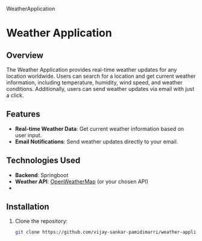 WeatherApplication
# Weather Application

## Overview
The Weather Application provides real-time weather updates for any location worldwide. Users can search for a location and get current weather information, including temperature, humidity, wind speed, and weather conditions. Additionally, users can send weather updates via email with just a click.

## Features
- **Real-time Weather Data**: Get current weather information based on user input.
- **Email Notifications**: Send weather updates directly to your email.


## Technologies Used

- **Backend**: Springboot
- **Weather API**: [OpenWeatherMap](https://openweathermap.org/api) (or your chosen API)
- 

## Installation
1. Clone the repository:
   ```bash
   git clone https://github.com/vijay-sankar-pamidimarri/weather-application.git
